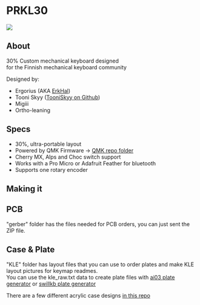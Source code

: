 # PRKL30

![](https://i.imgur.com/NkgI39I.jpg)

## About
30% Custom mechanical keyboard designed  
for the Finnish mechanical keyboard community

Designed by:  
- Ergorius (AKA [ErkHal](https://github.com/ErkHal))
- Tooni Skyy ([TooniSkyy on Github](https://github.com/TooniSkyy))
- Migiii
- Ortho-leaning

## Specs

- 30%, ultra-portable layout
- Powered by QMK Firmware -> [QMK repo folder](https://github.com/qmk/qmk_firmware/tree/master/keyboards/handwired/prkl30)
- Cherry MX, Alps and Choc switch support
- Works with a Pro Micro or Adafruit Feather for bluetooth
- Supports one rotary encoder

## Making it

## PCB
"gerber" folder has the files needed for PCB orders, you can just sent the ZIP file.  

## Case & Plate
"KLE" folder has layout files that you can use to order plates and make KLE layout pictures for keymap readmes.  
You can use the kle_raw.txt data to create plate files with [ai03 plate generator](https://kbplate.ai03.me/) or [swillkb plate generator](http://builder.swillkb.com/)

There are a few different acrylic case designs [in this repo](https://github.com/TooniSkyy/prkl30-case)
